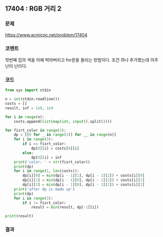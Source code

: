 ## 17404 : RGB 거리 2
### 문제
https://www.acmicpc.net/problem/17404
### 코멘트
첫번째 집의 색을 아예 박아버리고 for문을 돌리는 방법이다. 조건 하나 추가했는데 아주 난리 난리다.

### 코드
```python
from sys import stdin

n = int(stdin.readline())
costs = []
result, inf = 1e9, 1e9

for i in range(n):
    costs.append(list(map(int, input().split())))

for fisrt_color in range(3):
    dp = [[0 for _ in range(3)] for __ in range(n)]
    for i in range(3):
        if i == fisrt_color:
            dp[0][i] = costs[0][i]
        else:
            dp[0][i] = inf
    print('color: ' + str(fisrt_color))
    print(dp)
    for i in range(1, len(costs)):
        dp[i][0] = min(dp[i - 1][1], dp[i - 1][2]) + costs[i][0]
        dp[i][1] = min(dp[i - 1][0], dp[i - 1][2]) + costs[i][1]
        dp[i][2] = min(dp[i - 1][0], dp[i - 1][1]) + costs[i][2]
    print('after dp is made up')
    print(dp)
    for i in range(3):
        if i != fisrt_color:
            result = min(result, dp[-1][i])

print(result)
```
### 결과

